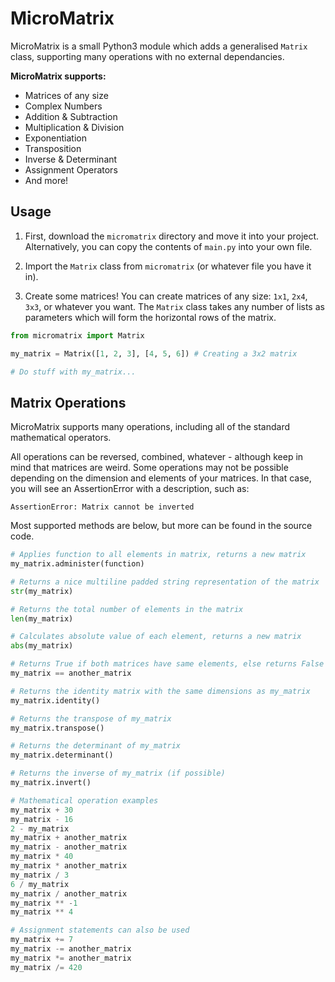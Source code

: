 # MicroMatrix
MicroMatrix is a small Python3 module which adds a generalised `Matrix` class, supporting many operations with no external dependancies.

**MicroMatrix supports:**
* Matrices of any size
* Complex Numbers
* Addition & Subtraction
* Multiplication & Division
* Exponentiation
* Transposition
* Inverse & Determinant
* Assignment Operators
* And more!

## Usage

1. First, download the `micromatrix` directory and move it into your project. Alternatively, you can copy the contents of `main.py` into your own file.

2. Import the `Matrix` class from `micromatrix` (or whatever file you have it in).

3. Create some matrices! You can create matrices of any size: `1x1`, `2x4`, `3x3`, or whatever you want. The `Matrix` class takes any number of lists as parameters which will form the horizontal rows of the matrix.

```python
from micromatrix import Matrix

my_matrix = Matrix([1, 2, 3], [4, 5, 6]) # Creating a 3x2 matrix

# Do stuff with my_matrix...
```

## Matrix Operations
MicroMatrix supports many operations, including all of the standard mathematical operators.

All operations can be reversed, combined, whatever - although keep in mind that matrices are weird. Some operations may not be possible depending on the dimension and elements of your matrices. In that case, you will see an AssertionError with a description, such as:
```terminal
AssertionError: Matrix cannot be inverted
```

Most supported methods are below, but more can be found in the source code.

```python
# Applies function to all elements in matrix, returns a new matrix
my_matrix.administer(function)

# Returns a nice multiline padded string representation of the matrix
str(my_matrix)

# Returns the total number of elements in the matrix
len(my_matrix)

# Calculates absolute value of each element, returns a new matrix
abs(my_matrix)

# Returns True if both matrices have same elements, else returns False
my_matrix == another_matrix

# Returns the identity matrix with the same dimensions as my_matrix
my_matrix.identity()

# Returns the transpose of my_matrix
my_matrix.transpose()

# Returns the determinant of my_matrix
my_matrix.determinant()

# Returns the inverse of my_matrix (if possible)
my_matrix.invert()

# Mathematical operation examples
my_matrix + 30
my_matrix - 16
2 - my_matrix
my_matrix + another_matrix
my_matrix - another_matrix
my_matrix * 40
my_matrix * another_matrix
my_matrix / 3
6 / my_matrix
my_matrix / another_matrix
my_matrix ** -1
my_matrix ** 4

# Assignment statements can also be used
my_matrix += 7
my_matrix -= another_matrix
my_matrix *= another_matrix
my_matrix /= 420
```

